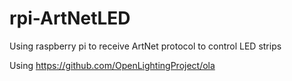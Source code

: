 # rpi-ArtNetLED
Using raspberry pi to receive ArtNet protocol to control LED strips

Using https://github.com/OpenLightingProject/ola
